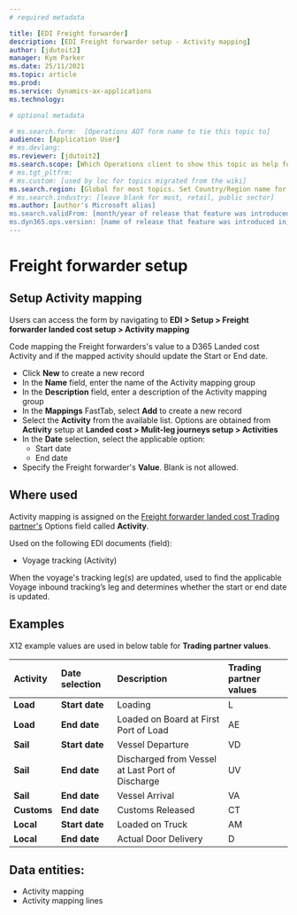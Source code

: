 ```yaml
---
# required metadata

title: [EDI Freight forwarder]
description: [EDI Freight forwarder setup - Activity mapping]
author: [jdutoit2]
manager: Kym Parker
ms.date: 25/11/2021
ms.topic: article
ms.prod: 
ms.service: dynamics-ax-applications
ms.technology: 

# optional metadata

# ms.search.form:  [Operations AOT form name to tie this topic to]
audience: [Application User]
# ms.devlang: 
ms.reviewer: [jdutoit2]
ms.search.scope: [Which Operations client to show this topic as help for, to be set by content strategist, see list here: https://microsoft.sharepoint.com/teams/DynDoc/_layouts/15/WopiFrame.aspx?sourcedoc={23419e1c-eb64-42e9-aa9b-79875b428718}&action=edit&wd=target%28Core%20Dynamics%20AX%20CP%20requirements%2Eone%7C4CC185C0%2DEFAA%2D42CD%2D94B9%2D8F2A45E7F61A%2FVersions%20list%20for%20docs%20topics%7CC14BE630%2D5151%2D49D6%2D8305%2D554B5084593C%2F%29]
# ms.tgt_pltfrm: 
# ms.custom: [used by loc for topics migrated from the wiki]
ms.search.region: [Global for most topics. Set Country/Region name for localizations]
# ms.search.industry: [leave blank for most, retail, public sector]
ms.author: [author's Microsoft alias]
ms.search.validFrom: [month/year of release that feature was introduced in, in format yyyy-mm-dd]
ms.dyn365.ops.version: [name of release that feature was introduced in, see list here: https://microsoft.sharepoint.com/teams/DynDoc/_layouts/15/WopiFrame.aspx?sourcedoc={23419e1c-eb64-42e9-aa9b-79875b428718}&action=edit&wd=target%28Core%20Dynamics%20AX%20CP%20requirements%2Eone%7C4CC185C0%2DEFAA%2D42CD%2D94B9%2D8F2A45E7F61A%2FVersions%20list%20for%20docs%20topics%7CC14BE630%2D5151%2D49D6%2D8305%2D554B5084593C%2F%29]
---
```


# Freight forwarder setup
## Setup Activity mapping

Users can access the form by navigating to **EDI > Setup > Freight forwarder landed cost setup > Activity mapping**

Code mapping the Freight forwarders's value to a D365 Landed cost Activity and if the mapped activity should update the Start or End date. <br>

- Click **New** to create a new record
-	In the **Name** field, enter the name of the Activity mapping group
-	In the **Description** field, enter a description of the Activity mapping group
-	In the **Mappings** FastTab, select **Add** to create a new record
-	Select the **Activity** from the available list. Options are obtained from **Activity** setup at **Landed cost > Mulit-leg journeys setup > Activities**
-	In the **Date** selection, select the applicable option:
    - Start date
    - End date
-	Specify the Freight forwarder's **Value**. Blank is not allowed.

## Where used
Activity mapping is assigned on the [Freight forwarder landed cost Trading partner's](../Trading%20partner.md) Options field called **Activity**.

Used on the following EDI documents (field):
- Voyage tracking (Activity)

When the voyage's tracking leg(s) are updated, used to find the applicable Voyage inbound tracking’s leg and determines whether the start or end date is updated. 

## Examples
X12 example values are used in below table for **Trading partner values**.

Activity	| Date selection	    | Description	                          | Trading partner values
:--       |:--                  |:--                                    |:--
**Load**  | **Start date**	    |	Loading	                              | L
**Load**  | **End date**	      |	Loaded on Board at First Port of Load | AE
**Sail**	| **Start date**      | Vessel Departure                      |	VD
**Sail**  | **End date**	      |	Discharged from Vessel at Last Port of Discharge | UV
**Sail**  | **End date**        |	Vessel Arrival		                    | VA
**Customs** | **End date**      |	Customs Released		                  | CT
**Local** |	**Start date**      | Loaded on Truck		                    | AM
**Local** | **End date**	      | Actual Door Delivery		              | D

## Data entities:
- Activity mapping
- Activity mapping lines
